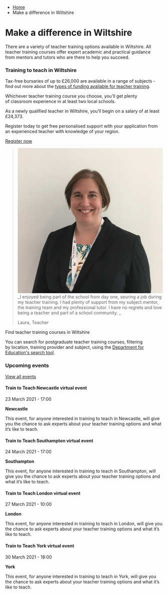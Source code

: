 *   [Home](/)
*   Make a difference in Wiltshire

Make a difference in Wiltshire
==============================

There are a variety of teacher training options available in Wiltshire. All teacher training courses offer expert academic and practical guidance from mentors and tutors who are there to help you succeed.

### Training to teach in Wiltshire

Tax-free bursaries of up to £26,000 are available in a range of subjects - find out more about the [types of funding available for teacher training](https://getintoteaching.education.gov.uk/funding-my-teacher-training/bursaries-and-scholarships-for-teacher-training).

Whichever teacher training course you choose, you'll get plenty of classroom experience in at least two local schools.

As a newly qualified teacher in Wiltshire, you’ll begin on a salary of at least £24,373. 

Register today to get free personalised support with your application from an experienced teacher with knowledge of your region.

[Register now](https://register.getintoteaching.education.gov.uk/register)

> ![Image of teacher ](/sites/default/files/Laura%20Dossett%20image.jpg)_I enjoyed being part of the school from day one, seuring a job during my teacher training. I had plenty of support from my subject mentor, the training team and my professional tutor. I have no regrets and love being a teacher and part of a school community. _
> 
> Laura, Teacher

Find teacher training courses in Wiltshire

You can search for postgraduate teacher training courses, filtering by location, training provider and subject, using the [Department for Education's search tool](https://www.gov.uk/find-postgraduate-teacher-training-courses).

### Upcoming events

[View all events](/teaching-events)

[](/teaching-events/train-to-teach-events/train-to-teach-newcastle-virtual-event-230321)

#### Train to Teach Newcastle virtual event

23 March 2021 - 17:00

**Newcastle**

This event, for anyone interested in training to teach in Newcastle, will give you the chance to ask experts about your teacher training options and what it’s like to teach.

[](/teaching-events/train-to-teach-events/train-to-teach-southampton-virtual-event-240321)

#### Train to Teach Southampton virtual event

24 March 2021 - 17:00

**Southampton**

This event, for anyone interested in training to teach in Southampton, will give you the chance to ask experts about your teacher training options and what it’s like to teach.

[](/teaching-events/train-to-teach-events/train-to-teach-london-virtual-event-270321)

#### Train to Teach London virtual event

27 March 2021 - 10:00

**London**

This event, for anyone interested in training to teach in London, will give you the chance to ask experts about your teacher training options and what it’s like to teach.

[](/teaching-events/train-to-teach-events/train-to-teach-york-virtual-event-300321)

#### Train to Teach York virtual event

30 March 2021 - 18:00

**York**

This event, for anyone interested in training to teach in York, will give you the chance to ask experts about your teacher training options and what it’s like to teach.